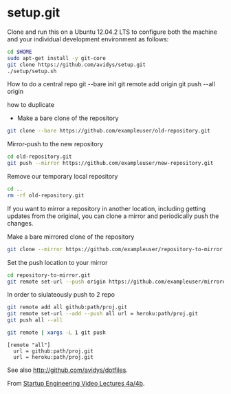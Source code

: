setup.git
=========
Clone and run this on a Ubuntu 12.04.2 LTS to
configure both the machine and your individual development environment as
follows:

```sh
cd $HOME
sudo apt-get install -y git-core
git clone https://github.com/avidys/setup.git
./setup/setup.sh   
```

How to do a central repo
git --bare init
git remote add origin <url-of-bare-repo>
git push --all origin

how to duplicate

- Make a bare clone of the repository
```sh
git clone --bare https://github.com/exampleuser/old-repository.git
```

Mirror-push to the new repository
```sh
cd old-repository.git
git push --mirror https://github.com/exampleuser/new-repository.git
```

Remove our temporary local repository
```sh
cd ..
rm -rf old-repository.git
```

If you want to mirror a repository in another location, including getting updates from the original, you can clone a mirror and periodically push the changes.

Make a bare mirrored clone of the repository
```sh
git clone --mirror https://github.com/exampleuser/repository-to-mirror.git
```

Set the push location to your mirror
```sh
cd repository-to-mirror.git
git remote set-url --push origin https://github.com/exampleuser/mirrored
```

In order to siulateously push to 2 repo
```sh
git remote add all github:path/proj.git
git remote set-url --add --push all url = heroku:path/proj.git
git push all --all

git remote | xargs -L 1 git push
```
```
[remote "all"]
  url = github:path/proj.git
  url = heroku:path/proj.git
```

See also http://github.com/avidys/dotfiles.

From [Startup Engineering Video Lectures 4a/4b](https://class.coursera.org/startup-001/lecture/index).
